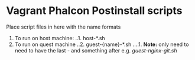 # Vagrant Phalcon Postinstall scripts

Place script files in here with the name formats
1. To run on host machine:
..1. host-\*.sh
2. To run on quest machine
..2. guest-{name}-\*.sh
....1. **Note:** only need to need to have the last - and something after e.g. *guest-nginx-git.sh*
